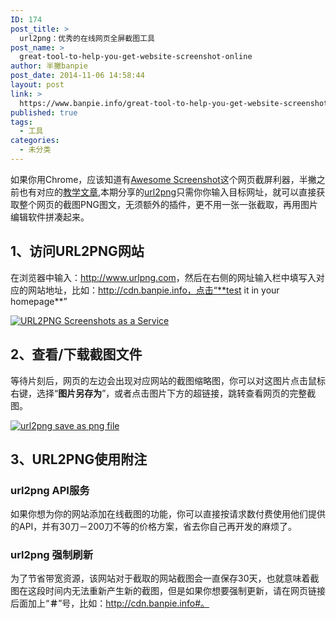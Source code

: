 ```yaml
---
ID: 174
post_title: >
  url2png：优秀的在线网页全屏截图工具
post_name: >
  great-tool-to-help-you-get-website-screenshot-online
author: 半撇banpie
post_date: 2014-11-06 14:58:44
layout: post
link: >
  https://www.banpie.info/great-tool-to-help-you-get-website-screenshot-online/
published: true
tags:
  - 工具
categories:
  - 未分类
---
```

如果你用Chrome，应该知道有[Awesome Screenshot][1]这个网页截屏利器，半撇之前也有对应的[教学文章][2],本期分享的[url2png][3]只需你你输入目标网址，就可以直接获取整个网页的截图PNG图文，无须额外的插件，更不用一张一张截取，再用图片编辑软件拼凑起来。

## 1、访问URL2PNG网站

在浏览器中输入：<http://www.urlpng.com>，然后在右侧的网址输入栏中填写入对应的网站地址，比如：http://cdn.banpie.info，点击“**test it in your homepage**”

[![URL2PNG   Screenshots as a Service][4]][5]

## 2、查看/下载截图文件

等待片刻后，网页的左边会出现对应网站的截图缩略图，你可以对这图片点击鼠标右键，选择“**图片另存为**”，或者点击图片下方的超链接，跳转查看网页的完整截图。

[![url2png save as png file][6]][7]

## 3、URL2PNG使用附注

### url2png API服务

如果你想为你的网站添加在线截图的功能，你可以直接按请求数付费使用他们提供的API，并有30刀－200刀不等的价格方案，省去你自己再开发的麻烦了。

### url2png 强制刷新

为了节省带宽资源，该网站对于截取的网站截图会一直保存30天，也就意味着截图在这段时间内无法重新产生新的截图，但是如果你想要强制更新，请在网页链接后面加上“**＃**”号，比如：http://cdn.banpie.info#。

 [1]: Awesome%20Screenshot
 [2]: http://7arnhx.com1.z0.glb.clouddn.com/jie-tu-bu-pa-chao-guo-ping-mu-le/ "如何利用Awesome Screenshot进行全屏截图"
 [3]: https://www.url2png.com/
 [4]: http://7arnhx.com1.z0.glb.clouddn.com/wp-content/uploads/2014/11/URL2PNG-Screenshots-as-a-Service-600x425.png
 [5]: http://7arnhx.com1.z0.glb.clouddn.com/wp-content/uploads/2014/11/URL2PNG-Screenshots-as-a-Service.png
 [6]: http://7arnhx.com1.z0.glb.clouddn.com/wp-content/uploads/2014/11/url2png-save-as-png-file-600x471.png
 [7]: http://7arnhx.com1.z0.glb.clouddn.com/wp-content/uploads/2014/11/url2png-save-as-png-file.png
<!--stackedit_data:
eyJoaXN0b3J5IjpbMTk2NjY3MzMwOV19
-->